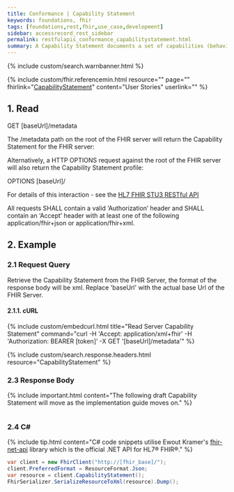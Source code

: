 ```yaml
---
title: Conformance | Capability Statement
keywords: foundations, fhir
tags: [foundations,rest,fhir,use_case,development]
sidebar: accessrecord_rest_sidebar
permalink: restfulapis_conformance_capabilitystatement.html
summary: A Capability Statement documents a set of capabilities (behaviours) of a FHIR Server that may be used as a statement of actual server functionality or a statement of required or desired server implementation.
---
```


{% include custom/search.warnbanner.html %}

{% include custom/fhir.referencemin.html resource="" page="" fhirlink="[CapabilityStatement](http://hl7.org/fhir/capabilitystatement.html)" content="User Stories" userlink="" %}


## 1. Read ##

<div markdown="span" class="alert alert-success" role="alert">
GET [baseUrl]/metadata</div>

The /metadata path on the root of the FHIR server will return the Capability Statement for the FHIR server:

Alternatively, a HTTP OPTIONS request against the root of the FHIR server will also return the Capability Statement profile:

<div markdown="span" class="alert alert-success" role="alert">
OPTIONS [baseUrl]/</div>

For details of this interaction - see the [HL7 FHIR STU3 RESTful API](http://hl7.org/fhir/http.html#capabilities)

All requests SHALL contain a valid ‘Authorization’ header and SHALL contain an ‘Accept’ header with at least one of the following application/fhir+json or application/fhir+xml.

## 2. Example ##

### 2.1 Request Query ###

Retrieve the Capability Statement from the FHIR Server, the format of the response body will be xml. Replace 'baseUrl' with the actual base Url of the FHIR Server.

#### 2.1.1. cURL ####

{% include custom/embedcurl.html title="Read Server Capability Statement" command="curl -H 'Accept: application/xml+fhir' -H 'Authorization: BEARER [token]' -X GET '[baseUrl]/metadata'" %}

{% include custom/search.response.headers.html resource="CapabilityStatement"  %}

### 2.3 Response Body ###

{% include important.html content="The following draft Capability Statement will move as the implementation guide moves on." %}

```xml

```



### 2.4 C# ###

{% include tip.html content="C# code snippets utilise Ewout Kramer's [fhir-net-api](https://github.com/ewoutkramer/fhir-net-api) library which is the official .NET API for HL7&reg; FHIR&reg;." %}

```csharp
var client = new FhirClient("http://[fhir_base]/");
client.PreferredFormat = ResourceFormat.Json;
var resource = client.CapabilityStatement();
FhirSerializer.SerializeResourceToXml(resource).Dump();
```

